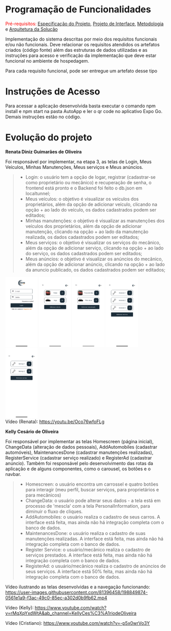 # Programação de Funcionalidades

<span style="color:red">Pré-requisitos: <a href="https://github.com/ICEI-PUC-Minas-PMV-ADS/AutoApp/blob/0345c562979ead6378dba6dbabd9690c1ba18b69/docs/02-Especifica%C3%A7%C3%A3o%20do%20Projeto.md"> Especificação do Projeto</a></span>, <a href="https://github.com/ICEI-PUC-Minas-PMV-ADS/AutoApp/blob/0345c562979ead6378dba6dbabd9690c1ba18b69/docs/04-Projeto%20de%20Interface.md"> Projeto de Interface</a>, <a href="https://github.com/ICEI-PUC-Minas-PMV-ADS/AutoApp/blob/0345c562979ead6378dba6dbabd9690c1ba18b69/docs/03-Metodologia.md"> Metodologia</a> e  <a href="https://github.com/ICEI-PUC-Minas-PMV-ADS/AutoApp/blob/0345c562979ead6378dba6dbabd9690c1ba18b69/docs/05-Arquitetura%20da%20Solu%C3%A7%C3%A3o.md"> Arquitetura da Solução</a>

Implementação do sistema descritas por meio dos requisitos funcionais e/ou não funcionais. Deve relacionar os requisitos atendidos os artefatos criados (código fonte) além das estruturas de dados utilizadas e as instruções para acesso e verificação da implementação que deve estar funcional no ambiente de hospedagem.

Para cada requisito funcional, pode ser entregue um artefato desse tipo

# Instruções de Acesso

Para acessar a aplicação desenvolvida basta executar o comando npm install e npm start na pasta AutoApp e ler o qr code no aplicativo Expo Go. Demais instruções estão no código.

# Evolução do projeto

**Renata Diniz Guimarães de Oliveira**

Foi responsável por implementar, na etapa 3, as telas de Login, Meus Veículos,  Minhas Manutenções, Meus serviços e Meus anúncios.

> - Login: o usuário tem a opção de logar, registrar (cadastrar-se como proprietário ou mecânico) e recuperação de senha, o frontend está pronto e o Backend foi feito o db.json em localtunnel;
> - Meus veículos: o objetivo é visualizar os veículos dos proprietários, além da opção de adicionar veículo, clicando na opção + ao lado do veículo, os dados cadastrados podem ser editados;
> - Minhas manutenções: o objetivo é visualizar as manutenções dos veículos dos proprietários, além da opção de adicionar manutenção, clicando na opção + ao lado da manutenção realizada, os dados cadastrados podem ser editados;
> - Meus serviços: o objetivo é visualizar os serviços do mecânico, além da opção de adicionar serviço, clicando na opção + ao lado do serviço, os dados cadastrados podem ser editados;
> - Meus anúncios: o objetivo é visualizar os anúncios do mecânico, além da opção de adicionar anúncio, clicando na opção + ao lado da anuncio publicado, os dados cadastrados podem ser editados;

<img src=img/login.png width=20%/> <img src=img/Veiculo.png width=20%/> <img src=img/Manutencao.png width=20%/>
<img src=img/anuncio.png width=20%/> <img src=img/servico.png width=20%/> <br>
Vídeo (Renata): https://youtu.be/Oco76wfoFLg

**Kelly Cesário de Oliveira**

Foi responsável por implementar as telas Homescreen (página inicial), ChangeData (alteração de dados pessoais), AddAutomobiles (cadastrar automóveis), MaintenancesDone (cadastrar manutenções realizadas), RegisterService (cadastrar serviço realizado) e RegisterAd (cadastrar anúncio). Também foi responsável pelo desenvolvimento das rotas da aplicação e de alguns componentes, como o carousel, os botões e o navbar.

> - Homescreen: o usuário encontra um carrossel e quatro botões para interagir (meu perfil, buscar serviços, para proprietários e para mecânicos)
> - ChangeData: o usuário pode alterar seus dados - a tela está em processo de 'mescla' com a tela PersonalInformation, para diminuir o fluxo de cliques.
> - AddAutomobiles: o usuário realiza o cadastro de seus carros. A interface está feita, mas ainda não há integração completa com o banco de dados.
> - MaintenancesDone: o usuário realiza o cadastro de suas manutenções realizadas. A interface está feita, mas ainda não há integração completa com o banco de dados.
> - Register Service: o usuário/mecânico realiza o cadastro de serviços prestados. A interface está feita, mas ainda não há integração completa com o banco de dados.
> - RegisterAd: o usuário/mecânico realiza o cadastro de anúncios de seus serviços. A interface está 50% feita, mas ainda não há integração completa com o banco de dados.


Vídeo ilustrando as telas desenvolvidas e a navegação funcionando: 
https://user-images.githubusercontent.com/81396458/198849874-0561e1a9-f3ac-49c0-85ec-a302d0b9fb62.mp4

Vídeo (Kelly): https://www.youtube.com/watch?v=rMqXpYxdWtA&ab_channel=KellyCes%C3%A1riodeOliveira

Vídeo (Cristiano): https://www.youtube.com/watch?v=-p5x0wrVo3Y 
